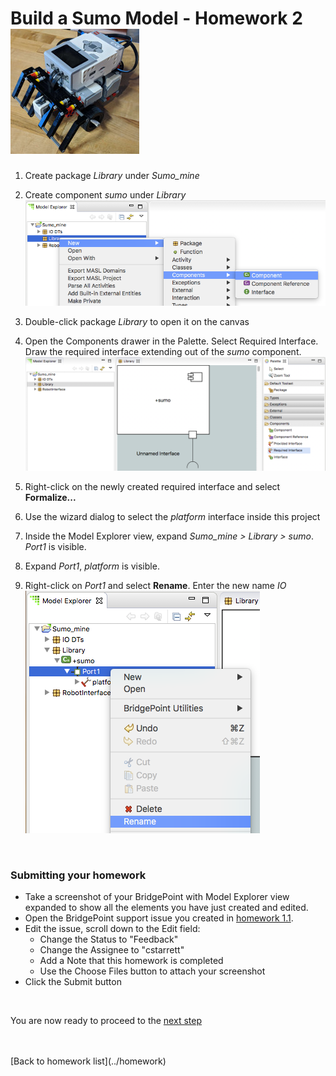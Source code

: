 # Build a Sumo Model - Homework 2  ![robot](../img/sumo_robot.jpg)  

1) Create package *Library* under *Sumo_mine*   

2) Create component *sumo* under *Library*    
![screen](../img/sumo_hw_2.1.png)  

3) Double-click package *Library* to open it on the canvas    

4) Open the Components drawer in the Palette.  Select Required Interface. Draw 
the required interface extending out of the *sumo* component.
![screen](../img/sumo_hw_2.2.png)  

5) Right-click on the newly created required interface and select **Formalize...**  

6) Use the wizard dialog to select the *platform* interface inside this project  

7) Inside the Model Explorer view, expand *Sumo_mine > Library > sumo*.  *Port1* is 
visible.  

8) Expand *Port1*, *platform* is visible.  

9) Right-click on *Port1* and select **Rename**.  Enter the new name *IO*  
![screen](../img/sumo_hw_2.3.png)  

<br/>

### Submitting your homework
* Take a screenshot of your BridgePoint with Model Explorer view expanded to show all the 
elements you have just created and edited.  
* Open the BridgePoint support issue you created in [homework 1.1](1.1.html). 
* Edit the issue, scroll down to the Edit field:  
  * Change the Status to "Feedback"  
  * Change the Assignee to "cstarrett"  
  * Add a Note that this homework is completed 
  * Use the Choose Files button to attach your screenshot  
* Click the Submit button  

<br/>

You are now ready to proceed to the [next step](./sumo_create3.html)

<br/>
<br/>
[Back to homework list](../homework)  
